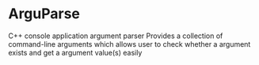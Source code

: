 ArguParse
=========

C++ console application argument parser Provides a collection of command-line arguments which allows user to check whether a argument exists and get a argument value(s) easily
